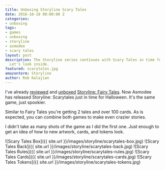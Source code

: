 ```yaml
---
title: Unboxing Storyline Scary Tales
date: 2016-10-18 00:00:00 Z
categories:
- unboxing
tags:
- games
- unboxing
- storyline
- asmodee
- scary tales
layout: post
description: The Storyline series continues with Scary Tales in time for Halloween.
  Let's look inside.
featured: scarytales.jpg
amazonterm: Storyline
author: Rob Kalajian
---
```


I've already [reviewed](http://www.purplepawn.com/2016/05/second-look-storyline-fairy-tales/) and [unboxed](http://pawnsperspective.com/Storyline-Unboxing/) [Storyline: Fairy Tales](https://www.amazon.com/gp/product/B01ABYSWP4/ref=as_li_tl?ie=UTF8&camp=1789&creative=9325&creativeASIN=B01ABYSWP4&linkCode=as2&tag=pawnsperspect-20&linkId=8529a8350c86f5f6da37a8274cdfeffb). Now Asmodee has released Storyline: Scarytales just in time for Halloween. It's the same game, just spookier.

Similar to Fairy Tales you're getting 2 tales and over 100 cards. As is expected, you can combine both games to make even crazier stories.

I didn't take as many shots of the game as I did the first one. Just enough to get an idea of how to new artwork, cards, and tokens look.

![Scary Tales Box]({{ site.url }}/images/storyline/scarytales-box.jpg)
![Scary Tales Back]({{ site.url }}/images/storyline/scarytales-back.jpg)
![Scary Tales Rules]({{ site.url }}/images/storyline/scarytales-rules.jpg)
![Scary Tales Cards]({{ site.url }}/images/storyline/scarytales-cards.jpg)
![Scary Tales Tokens]({{ site.url }}/images/storyline/scarytales-tokens.jpg)

